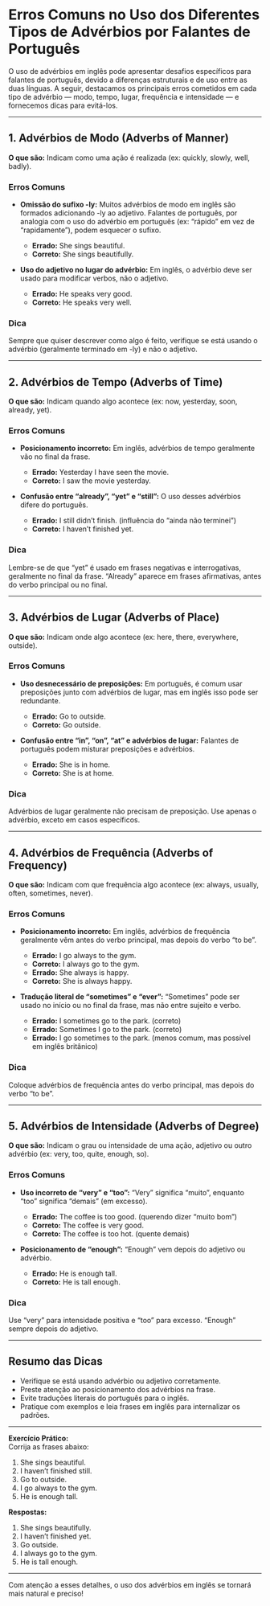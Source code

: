 
# Erros Comuns no Uso dos Diferentes Tipos de Advérbios por Falantes de Português

O uso de advérbios em inglês pode apresentar desafios específicos para falantes de português, devido a diferenças estruturais e de uso entre as duas línguas. A seguir, destacamos os principais erros cometidos em cada tipo de advérbio — modo, tempo, lugar, frequência e intensidade — e fornecemos dicas para evitá-los.

---

## 1. Advérbios de Modo (Adverbs of Manner)

**O que são:** Indicam como uma ação é realizada (ex: quickly, slowly, well, badly).

### Erros Comuns

- **Omissão do sufixo -ly:** Muitos advérbios de modo em inglês são formados adicionando -ly ao adjetivo. Falantes de português, por analogia com o uso do advérbio em português (ex: “rápido” em vez de “rapidamente”), podem esquecer o sufixo.
  - **Errado:** She sings beautiful.  
  - **Correto:** She sings beautifully.

- **Uso do adjetivo no lugar do advérbio:** Em inglês, o advérbio deve ser usado para modificar verbos, não o adjetivo.
  - **Errado:** He speaks very good.
  - **Correto:** He speaks very well.

### Dica
Sempre que quiser descrever como algo é feito, verifique se está usando o advérbio (geralmente terminado em -ly) e não o adjetivo.

---

## 2. Advérbios de Tempo (Adverbs of Time)

**O que são:** Indicam quando algo acontece (ex: now, yesterday, soon, already, yet).

### Erros Comuns

- **Posicionamento incorreto:** Em inglês, advérbios de tempo geralmente vão no final da frase.
  - **Errado:** Yesterday I have seen the movie.
  - **Correto:** I saw the movie yesterday.

- **Confusão entre “already”, “yet” e “still”:** O uso desses advérbios difere do português.
  - **Errado:** I still didn’t finish. (influência do “ainda não terminei”)
  - **Correto:** I haven’t finished yet.

### Dica
Lembre-se de que “yet” é usado em frases negativas e interrogativas, geralmente no final da frase. “Already” aparece em frases afirmativas, antes do verbo principal ou no final.

---

## 3. Advérbios de Lugar (Adverbs of Place)

**O que são:** Indicam onde algo acontece (ex: here, there, everywhere, outside).

### Erros Comuns

- **Uso desnecessário de preposições:** Em português, é comum usar preposições junto com advérbios de lugar, mas em inglês isso pode ser redundante.
  - **Errado:** Go to outside.
  - **Correto:** Go outside.

- **Confusão entre “in”, “on”, “at” e advérbios de lugar:** Falantes de português podem misturar preposições e advérbios.
  - **Errado:** She is in home.
  - **Correto:** She is at home.

### Dica
Advérbios de lugar geralmente não precisam de preposição. Use apenas o advérbio, exceto em casos específicos.

---

## 4. Advérbios de Frequência (Adverbs of Frequency)

**O que são:** Indicam com que frequência algo acontece (ex: always, usually, often, sometimes, never).

### Erros Comuns

- **Posicionamento incorreto:** Em inglês, advérbios de frequência geralmente vêm antes do verbo principal, mas depois do verbo “to be”.
  - **Errado:** I go always to the gym.
  - **Correto:** I always go to the gym.
  - **Errado:** She always is happy.
  - **Correto:** She is always happy.

- **Tradução literal de “sometimes” e “ever”:** “Sometimes” pode ser usado no início ou no final da frase, mas não entre sujeito e verbo.
  - **Errado:** I sometimes go to the park. (correto)
  - **Errado:** Sometimes I go to the park. (correto)
  - **Errado:** I go sometimes to the park. (menos comum, mas possível em inglês britânico)

### Dica
Coloque advérbios de frequência antes do verbo principal, mas depois do verbo “to be”.

---

## 5. Advérbios de Intensidade (Adverbs of Degree)

**O que são:** Indicam o grau ou intensidade de uma ação, adjetivo ou outro advérbio (ex: very, too, quite, enough, so).

### Erros Comuns

- **Uso incorreto de “very” e “too”:** “Very” significa “muito”, enquanto “too” significa “demais” (em excesso).
  - **Errado:** The coffee is too good. (querendo dizer “muito bom”)
  - **Correto:** The coffee is very good.
  - **Correto:** The coffee is too hot. (quente demais)

- **Posicionamento de “enough”:** “Enough” vem depois do adjetivo ou advérbio.
  - **Errado:** He is enough tall.
  - **Correto:** He is tall enough.

### Dica
Use “very” para intensidade positiva e “too” para excesso. “Enough” sempre depois do adjetivo.

---

## Resumo das Dicas

- Verifique se está usando advérbio ou adjetivo corretamente.
- Preste atenção ao posicionamento dos advérbios na frase.
- Evite traduções literais do português para o inglês.
- Pratique com exemplos e leia frases em inglês para internalizar os padrões.

---

**Exercício Prático:**  
Corrija as frases abaixo:

1. She sings beautiful.
2. I haven’t finished still.
3. Go to outside.
4. I go always to the gym.
5. He is enough tall.

**Respostas:**

1. She sings beautifully.
2. I haven’t finished yet.
3. Go outside.
4. I always go to the gym.
5. He is tall enough.

---

Com atenção a esses detalhes, o uso dos advérbios em inglês se tornará mais natural e preciso!
```
